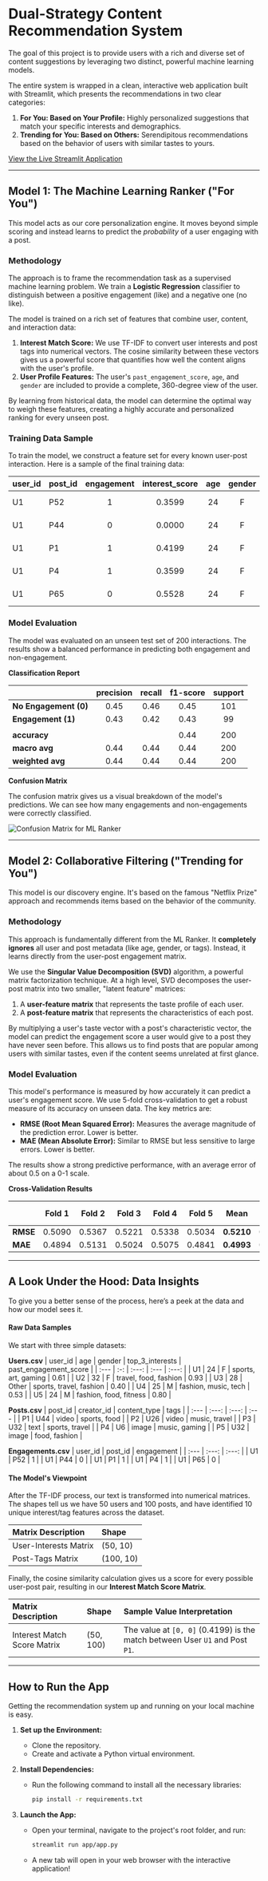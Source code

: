 # Dual-Strategy Content Recommendation System

The goal of this project is to provide users with a rich and diverse set of content suggestions by leveraging two distinct, powerful machine learning models.

The entire system is wrapped in a clean, interactive web application built with Streamlit, which presents the recommendations in two clear categories:
1.  **For You: Based on Your Profile:** Highly personalized suggestions that match your specific interests and demographics.
2.  **Trending for You: Based on Others:** Serendipitous recommendations based on the behavior of users with similar tastes to yours.

[View the Live Streamlit Application](https://dual-recommendation-engine.streamlit.app/)

---

## Model 1: The Machine Learning Ranker ("For You")

This model acts as our core personalization engine. It moves beyond simple scoring and instead learns to predict the *probability* of a user engaging with a post.

### Methodology

The approach is to frame the recommendation task as a supervised machine learning problem. We train a **Logistic Regression** classifier to distinguish between a positive engagement (like) and a negative one (no like).

The model is trained on a rich set of features that combine user, content, and interaction data:
1.  **Interest Match Score:** We use TF-IDF to convert user interests and post tags into numerical vectors. The cosine similarity between these vectors gives us a powerful score that quantifies how well the content aligns with the user's profile.
2.  **User Profile Features:** The user's `past_engagement_score`, `age`, and `gender` are included to provide a complete, 360-degree view of the user.

By learning from historical data, the model can determine the optimal way to weigh these features, creating a highly accurate and personalized ranking for every unseen post.

### Training Data Sample

To train the model, we construct a feature set for every known user-post interaction. Here is a sample of the final training data:

| user_id | post_id | engagement | interest_score | age | gender | top_3_interests | past_engagement_score | age_scaled | gender_F | gender_M | gender_Other |
| :--- | :--- | :---: | :---: | :-: | :---: | :--- | :---: | :---: | :---: | :---: | :---: |
| U1 | P52 | 1 | 0.3599 | 24 | F | sports, art, gaming | 0.61 | -0.346 | 1.0 | 0.0 | 0.0 |
| U1 | P44 | 0 | 0.0000 | 24 | F | sports, art, gaming | 0.61 | -0.346 | 1.0 | 0.0 | 0.0 |
| U1 | P1 | 1 | 0.4199 | 24 | F | sports, art, gaming | 0.61 | -0.346 | 1.0 | 0.0 | 0.0 |
| U1 | P4 | 1 | 0.3599 | 24 | F | sports, art, gaming | 0.61 | -0.346 | 1.0 | 0.0 | 0.0 |
| U1 | P65 | 0 | 0.5528 | 24 | F | sports, art, gaming | 0.61 | -0.346 | 1.0 | 0.0 | 0.0 |

### Model Evaluation

The model was evaluated on an unseen test set of 200 interactions. The results show a balanced performance in predicting both engagement and non-engagement.

**Classification Report**

| | precision | recall | f1-score | support |
| :--- | :---: | :---: | :---: | :---: |
| **No Engagement (0)** | 0.45 | 0.46 | 0.45 | 101 |
| **Engagement (1)** | 0.43 | 0.42 | 0.43 | 99 |
| | | | | |
| **accuracy** | | | 0.44 | 200 |
| **macro avg** | 0.44 | 0.44 | 0.44 | 200 |
| **weighted avg** | 0.44 | 0.44 | 0.44 | 200 |

**Confusion Matrix**

The confusion matrix gives us a visual breakdown of the model's predictions. We can see how many engagements and non-engagements were correctly classified.

![Confusion Matrix for ML Ranker](https://github.com/user-attachments/assets/b930d350-bc09-47b5-82ee-830c8506baca)

---

## Model 2: Collaborative Filtering ("Trending for You")

This model is our discovery engine. It's based on the famous "Netflix Prize" approach and recommends items based on the behavior of the community.

### Methodology

This approach is fundamentally different from the ML Ranker. It **completely ignores** all user and post metadata (like age, gender, or tags). Instead, it learns directly from the user-post engagement matrix.

We use the **Singular Value Decomposition (SVD)** algorithm, a powerful matrix factorization technique. At a high level, SVD decomposes the user-post matrix into two smaller, "latent feature" matrices:
1.  A **user-feature matrix** that represents the taste profile of each user.
2.  A **post-feature matrix** that represents the characteristics of each post.

By multiplying a user's taste vector with a post's characteristic vector, the model can predict the engagement score a user would give to a post they have never seen before. This allows us to find posts that are popular among users with similar tastes, even if the content seems unrelated at first glance.

### Model Evaluation

This model's performance is measured by how accurately it can predict a user's engagement score. We use 5-fold cross-validation to get a robust measure of its accuracy on unseen data. The key metrics are:
* **RMSE (Root Mean Squared Error):** Measures the average magnitude of the prediction error. Lower is better.
* **MAE (Mean Absolute Error):** Similar to RMSE but less sensitive to large errors. Lower is better.

The results show a strong predictive performance, with an average error of about 0.5 on a 0-1 scale.

**Cross-Validation Results**

| | Fold 1 | Fold 2 | Fold 3 | Fold 4 | Fold 5 | **Mean** | **Std Dev** |
| :--- | :---: | :---: | :---: | :---: | :---: | :---: | :---: |
| **RMSE** | 0.5090 | 0.5367 | 0.5221 | 0.5338 | 0.5034 | **0.5210** | 0.0132 |
| **MAE** | 0.4894 | 0.5131 | 0.5024 | 0.5075 | 0.4841 | **0.4993** | 0.0109 |

---

## A Look Under the Hood: Data Insights

To give you a better sense of the process, here’s a peek at the data and how our model sees it.

#### Raw Data Samples

We start with three simple datasets:

**Users.csv**
| user_id | age | gender | top_3_interests | past_engagement_score |
| :--- | :-: | :---: | :--- | :---: |
| U1 | 24 | F | sports, art, gaming | 0.61 |
| U2 | 32 | F | travel, food, fashion | 0.93 |
| U3 | 28 | Other | sports, travel, fashion | 0.40 |
| U4 | 25 | M | fashion, music, tech | 0.53 |
| U5 | 24 | M | fashion, food, fitness | 0.80 |

**Posts.csv**
| post_id | creator_id | content_type | tags |
| :--- | :---: | :---: | :--- |
| P1 | U44 | video | sports, food |
| P2 | U26 | video | music, travel |
| P3 | U32 | text | sports, travel |
| P4 | U6 | image | music, gaming |
| P5 | U32 | image | food, fashion |

**Engagements.csv**
| user_id | post_id | engagement |
| :--- | :---: | :---: |
| U1 | P52 | 1 |
| U1 | P44 | 0 |
| U1 | P1 | 1 |
| U1 | P4 | 1 |
| U1 | P65 | 0 |

#### The Model's Viewpoint

After the TF-IDF process, our text is transformed into numerical matrices. The shapes tell us we have 50 users and 100 posts, and have identified 10 unique interest/tag features across the dataset.

| Matrix Description | Shape |
| :--- | :--- |
| User-Interests Matrix | (50, 10) |
| Post-Tags Matrix | (100, 10) |

Finally, the cosine similarity calculation gives us a score for every possible user-post pair, resulting in our **Interest Match Score Matrix**.

| Matrix Description | Shape | Sample Value Interpretation |
| :--- | :--- | :--- |
| Interest Match Score Matrix | (50, 100) | The value at `[0, 0]` (0.4199) is the match between User `U1` and Post `P1`. |

---

## How to Run the App

Getting the recommendation system up and running on your local machine is easy.

1.  **Set up the Environment:**
    * Clone the repository.
    * Create and activate a Python virtual environment.

2.  **Install Dependencies:**
    * Run the following command to install all the necessary libraries:
        ```bash
        pip install -r requirements.txt
        ```

3.  **Launch the App:**
    * Open your terminal, navigate to the project's root folder, and run:
        ```bash
        streamlit run app/app.py
        ```
    * A new tab will open in your web browser with the interactive application!

